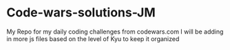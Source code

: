 # Code-wars-solutions-JM
My Repo for my daily coding challenges  from codewars.com
I will be adding in more js files based on the level of Kyu to keep it organized 
